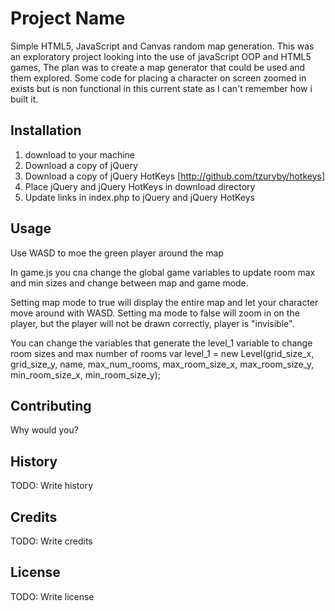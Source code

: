 # Project Name

Simple HTML5, JavaScript and Canvas random map generation.
This was an exploratory project looking into the use of javaScript OOP and HTML5 games, The plan was to create a map generator that could be used and them explored. Some code for placing a character on screen zoomed in exists but is non functional in this current state as I can't remember how i built it.

## Installation

1. download to your machine
2. Download a copy of jQuery
3. Download a copy of jQuery HotKeys [http://github.com/tzuryby/hotkeys]
4. Place jQuery and jQuery HotKeys in download directory
5. Update links in index.php to jQuery and jQuery HotKeys

## Usage

Use WASD to moe the green player around the map

In game.js you cna change the global game variables  to update room max and min sizes and change between map and game mode.

Setting map mode to true will display the entire map and let your character move around with WASD.
Setting ma mode to false will zoom in on the player, but the player will not be drawn correctly, player is "invisible".

You can change the variables that generate the level_1 variable to change room sizes and max number of rooms
	var level_1 = new Level(grid_size_x, grid_size_y, name, max_num_rooms, max_room_size_x, max_room_size_y, min_room_size_x, min_room_size_y);

## Contributing

Why would you?

## History

TODO: Write history

## Credits

TODO: Write credits

## License

TODO: Write license